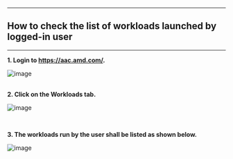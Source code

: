 ***
## How to check the list of workloads launched by logged-in user
***

**1. Login to https://aac.amd.com/.**
<br/>

  ![image](https://github.com/amddcgpuce/AMDAcceleratorCloudGuides/assets/137475062/f0949596-1971-42e8-b37e-a963ed376b3f)  
<br/>
        
**2. Click on the Workloads tab.**
   <br/>

   ![image](https://github.com/amddcgpuce/AMDAcceleratorCloudGuides/assets/137475062/4618bed9-43d9-4a36-a243-174e272cff19)

   <br/>

**3. The workloads run by the user shall be listed as shown below.**

   ![image](https://github.com/amddcgpuce/AMDAcceleratorCloudGuides/assets/137475062/ffc83da7-03fd-4bcf-a20e-e0329eb476cf)
